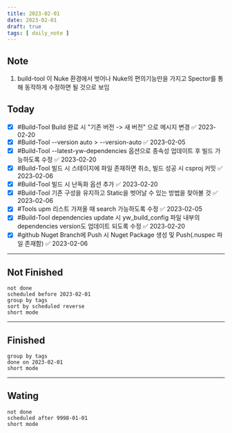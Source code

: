 ```yaml
---
title: 2023-02-01
date: 2023-02-01
draft: true
tags: [ daily_note ]
---
```


## Note

1. build-tool 이 Nuke 환경에서 벗어나 Nuke의 편의기능만을 가지고 Spector를 통해
   동작하게 수정하면 될 것으로 보임

## Today

- [x] #Build-Tool Build 완료 시 "기존 버전 -> 새 버전" 으로 메시지 변경 ✅
      2023-02-20
- [x] #Build-Tool --version auto > --version-auto ✅ 2023-02-05
- [x] #Build-Tool --latest-yw-dependencies 옵션으로 종속성 업데이트 후 빌드
      가능하도록 수정 ✅ 2023-02-20
- [x] #Build-Tool 빌드 시 스테이지에 파일 존재하면 취소, 빌드 성공 시 csproj
      커밋 ✅ 2023-02-06
- [x] #Build-Tool 빌드 시 난독화 옵션 추가 ✅ 2023-02-20
- [x] #Build-Tool 기존 구성을 유지하고 Static을 벗어날 수 있는 방법을 찾아볼 것
      ✅ 2023-02-06
- [x] #Tools upm 리스트 가져올 때 search 가능하도록 수정 ✅ 2023-02-05
- [x] #Build-Tool dependencies update 시 yw_build_config 파일 내부의
      dependencies version도 업데이트 되도록 수정 ✅ 2023-02-20
- [x] #github Nuget Branch에 Push 시 Nuget Package 생성 및 Push(.nuspec 파일
      존재함) ✅ 2023-02-06

---

## Not Finished

```tasks
not done
scheduled before 2023-02-01
group by tags
sort by scheduled reverse
short mode
```

---

## Finished

```tasks
group by tags
done on 2023-02-01
short mode
```

---

## Wating

```tasks
not done
scheduled after 9998-01-01
short mode
```
